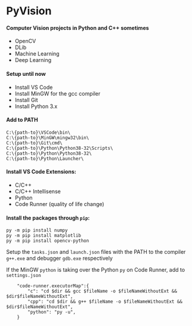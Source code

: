 # PyVision

#### Computer Vision projects in Python and C++ sometimes
- OpenCV
- DLib
- Machine Learning
- Deep Learning

#### Setup until now
- Install VS Code
- Install MinGW for the gcc compiler
- Install Git
- Install Python 3.x

#### Add to PATH
```
C:\{path-to}\VSCode\bin\
C:\{path-to}\MinGW\mingw32\bin\
C:\{path-to}\Git\cmd\
C:\{path-to}\Python\Python38-32\Scripts\
C:\{path-to}\Python\Python38-32\
C:\{path-to}\Python\Launcher\
```

#### Install VS Code Extensions:
- C/C++
- C/C++ Intellisense
- Python
- Code Runner (quality of life change)

#### Install the packages through `pip`: 
```
py -m pip install numpy
py -m pip install matplotlib
py -m pip install opencv-python
```

Setup the `tasks.json` and `launch.json` files with the PATH to the compiler `g++.exe` and debugger `gdb.exe` respectively

If the MinGW `python` is taking over the Python `py` on Code Runner, add to `settings.json`
```
    "code-runner.executorMap":{
        "c": "cd $dir && gcc $fileName -o $fileNameWithoutExt && $dir$fileNameWithoutExt",
        "cpp": "cd $dir && g++ $fileName -o $fileNameWithoutExt && $dir$fileNameWithoutExt",
        "python": "py -u",
    }
```